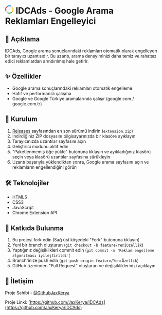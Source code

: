 # ![Logo](images/icon28.png) IDCAds - Google Arama Reklamları Engelleyici



## 📝 Açıklama

IDCAds, Google arama sonuçlarındaki reklamları otomatik olarak engelleyen bir tarayıcı uzantısıdır. Bu uzantı, arama deneyiminizi daha temiz ve rahatsız edici reklamlardan arındırılmış hale getirir.

## ✨ Özellikler

- Google arama sonuçlarındaki reklamları otomatik engelleme
- Hafif ve performanslı çalışma
- Google ve Google Türkiye aramalarında çalışır (google.com / google.com.tr)

## 🚀 Kurulum

1. [Releases](https://github.com/JaxKerya/IDCAds/releases) sayfasından en son sürümü indirin (`extension.zip`)
2. İndirdiğiniz ZIP dosyasını bilgisayarınızda bir klasöre ayıklayın
3. Tarayıcınızda uzantılar sayfasını açın
4. Geliştirici modunu aktif edin
5. "Paketlenmemiş öğe yükle" butonuna tıklayın ve ayıkladığınız klasörü seçin veya klasörü uzantılar sayfasına sürükleyin
6. Uzantı başarıyla yüklendikten sonra, Google arama sayfasını açın ve reklamların engellendiğini görün

## 🛠️ Teknolojiler

- HTML5
- CSS3
- JavaScript
- Chrome Extension API

## 🤝 Katkıda Bulunma

1. Bu projeyi fork edin (Sağ üst köşedeki "Fork" butonuna tıklayın)
2. Yeni bir branch oluşturun (`git checkout -b feature/YeniÖzellik`)
3. Yaptığınız değişiklikleri commit edin (`git commit -m 'Reklam engelleme algoritması iyileştirildi'`)
4. Branch'inize push edin (`git push origin feature/YeniÖzellik`)
5. GitHub üzerinden "Pull Request" oluşturun ve değişikliklerinizi açıklayın

## 📝 İletişim

Proje Sahibi - [@GithubJaxKerya](https://github.com/JaxKerya)

Proje Linki: [https://github.com/JaxKerya/IDCAds](https://github.com/JaxKerya/IDCAds) 
